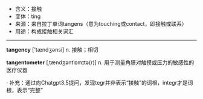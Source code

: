 - <span class="definition">含义：接触</span>
- <span class="definition">变体：ting</span>
- <span class="definition">来源：来自拉丁单词tangens（意为touching或contact，即接触或联系）</span>
- <span class="definition">用途：构成接触相关词汇</span>

---

<span class="vocabulary">**tangency**</span> ['tændʒənsi] n. 接触；相切  

<span class="vocabulary">**tangentometer**</span> [ˌtændʒəntˈɒmɪtә(r)] n. 用于测量角膜对触摸或压力的敏感性的医疗仪器

· 补充：通过向Chatgpt3.5提问，发现tegr并非表示“接触”的词根，integr才是词根，表示“完整”

